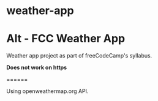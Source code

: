 # weather-app


Alt - FCC Weather App
======

Weather app project as part of freeCodeCamp's syllabus.

**Does not work on https**

======

Using openweathermap.org API.



